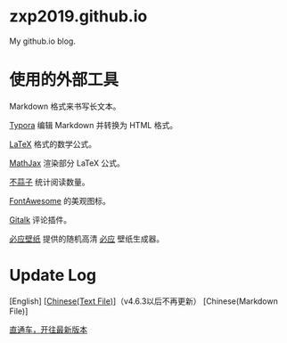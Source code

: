 # zxp2019.github.io
My github.io blog.

# 使用的外部工具

Markdown 格式来书写长文本。

[Typora](https://typora.io/) 编辑 Markdown 并转换为 HTML 格式。

[LaTeX](https://www.latex-project.org/) 格式的数学公式。

[MathJax](https://www.mathjax.org/) 渲染部分 LaTeX 公式。

[不蒜子](http://busuanzi.ibruce.info/) 统计阅读数量。

[FontAwesome](http://www.fontawesome.com.cn/) 的美观图标。

[Gitalk](https://gitalk.github.io/) 评论插件。

[必应壁纸](https://bing.ioliu.cn/) 提供的随机高清 [必应](https://bing.com/) 壁纸生成器。

# Update Log

\[English\] \[[Chinese(Text File)](https://zxp2019.github.io/new.txt)\]（v4.6.3以后不再更新） \[Chinese(Markdown File)\]

[直通车，开往最新版本](https://github.com/zxp2019/zxp2019.github.io/blob/master/update.md#v410010-202098-by-oistream)
